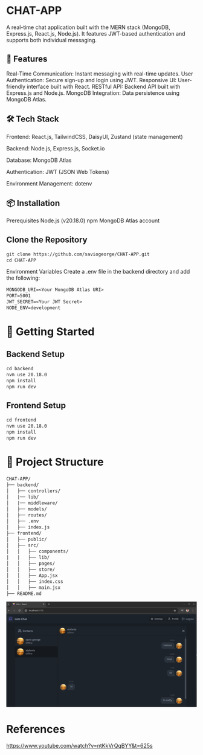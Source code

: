
# CHAT-APP

A real-time chat application built with the MERN stack (MongoDB, Express.js, React.js, Node.js). It features JWT-based authentication and supports both individual messaging.​

## 🚀 Features
Real-Time Communication: Instant messaging with real-time updates.
User Authentication: Secure sign-up and login using JWT.
Responsive UI: User-friendly interface built with React.
RESTful API: Backend API built with Express.js and Node.js.
MongoDB Integration: Data persistence using MongoDB Atlas.​

## 🛠️ Tech Stack

Frontend: React.js, TailwindCSS, DaisyUI, Zustand (state management)

Backend: Node.js, Express.js, Socket.io

Database: MongoDB Atlas

Authentication: JWT (JSON Web Tokens)

Environment Management: dotenv​

## 📦 Installation
Prerequisites
Node.js (v20.18.0)
npm
MongoDB Atlas account​

## Clone the Repository
```
git clone https://github.com/saviogeorge/CHAT-APP.git
cd CHAT-APP
```

Environment Variables
Create a .env file in the backend directory and add the following:
```
MONGODB_URI=<Your MongoDB Atlas URI>
PORT=5001
JWT_SECRET=<Your JWT Secret>
NODE_ENV=development
```

# 🚀 Getting Started

## Backend Setup
```
cd backend
nvm use 20.18.0
npm install
npm run dev
```

## Frontend Setup
```
cd frontend
nvm use 20.18.0
npm install
npm run dev
```


# 📁 Project Structure
```
CHAT-APP/
├── backend/
│   ├── controllers/
│   |── lib/
│   |── middleware/
│   ├── models/
│   ├── routes/
│   ├── .env
│   ├── index.js
├── frontend/
│   ├── public/
│   ├── src/
│   │   ├── components/
|   |   ├── lib/
│   │   ├── pages/
│   │   ├── store/
│   │   ├── App.jsx
│   │   ├── index.css
│   │   ├── main.jsx
├── README.md
```
![snapshot](https://github.com/saviogeorge/CHAT-APP/blob/main/frontend/public/Screenshot%20from%202025-04-06%2012-50-28.png)

# References
https://www.youtube.com/watch?v=ntKkVrQqBYY&t=625s

